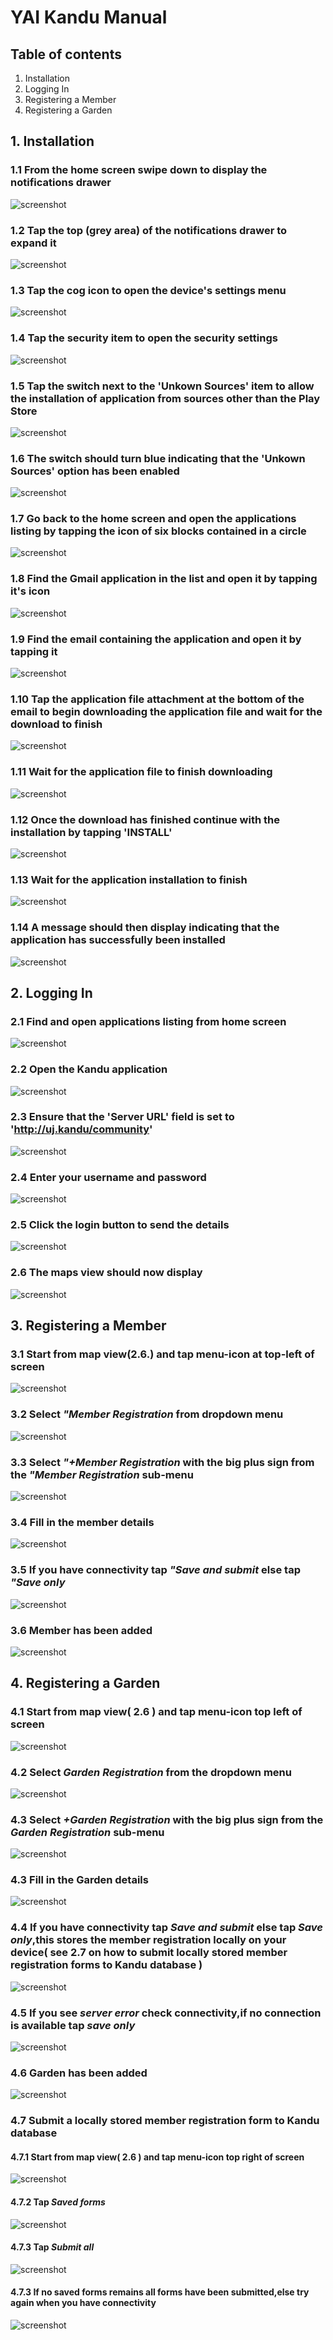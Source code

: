 # YAI Kandu Manual

## Table of contents

1. Installation
2. Logging In
3. Registering a Member
4. Registering a Garden

<div class="pagebreak"></div>

## 1. Installation

### 1.1 From the home screen swipe down to display the notifications drawer
![screenshot](./images/home.jpg)
<div class="pagebreak"></div>

### 1.2 Tap the top (grey area) of the notifications drawer to expand it
![screenshot](./images/1/2.jpg)
<div class="pagebreak"></div>

### 1.3 Tap the cog icon to open the device's settings menu
![screenshot](./images/1/3.jpg)
<div class="pagebreak"></div>

### 1.4 Tap the security item to open the security settings
![screenshot](./images/1/4.jpg)
<div class="pagebreak"></div>

### 1.5 Tap the switch next to the 'Unkown Sources' item to allow the installation of application from sources other than the Play Store
![screenshot](./images/1/5.jpg)
<div class="pagebreak"></div>

### 1.6 The switch should turn blue indicating that the 'Unkown Sources' option has been enabled
![screenshot](./images/1/6.jpg)
<div class="pagebreak"></div>

### 1.7 Go back to the home screen and open the applications listing by tapping the icon of six blocks contained in a circle
![screenshot](./images/home.jpg)
<div class="pagebreak"></div>

### 1.8 Find the Gmail application in the list and open it by tapping it's icon
![screenshot](./images/1/8.jpg)
<div class="pagebreak"></div>

### 1.9 Find the email containing the application and open it by tapping it
![screenshot](./images/1/9.jpg)
<div class="pagebreak"></div>

### 1.10 Tap the application file attachment at the bottom of the email to begin downloading the application file and wait for the download to finish
![screenshot](./images/1/10.jpg)
<div class="pagebreak"></div>

### 1.11 Wait for the application file to finish downloading
![screenshot](./images/1/11.jpg)
<div class="pagebreak"></div>

### 1.12 Once the download has finished continue with the installation by tapping 'INSTALL'
![screenshot](./images/1/12.jpg)
<div class="pagebreak"></div>

### 1.13 Wait for the application installation to finish
![screenshot](./images/1/13.jpg)
<div class="pagebreak"></div>

### 1.14 A message should then display indicating that the application has successfully been installed
![screenshot](./images/1/14.jpg)
<div class="pagebreak"></div>

## 2. Logging In

### 2.1 Find and open applications listing from home screen
![screenshot](./images/home.jpg)
<div class="pagebreak"></div>

### 2.2 Open the Kandu application
![screenshot](./images/2/2.jpg)
<div class="pagebreak"></div>

### 2.3 Ensure that the 'Server URL' field is set to 'http://uj.kandu/community'
![screenshot](./images/2/3.jpg)
<div class="pagebreak"></div>

### 2.4 Enter your username and password
![screenshot](./images/2/4.jpg)
<div class="pagebreak"></div>

### 2.5 Click the login button to send the details
![screenshot](./images/2/5.jpg)
<div class="pagebreak"></div>

### 2.6 The maps view should now display
![screenshot](./images/2/6.jpg)
<div class="pagebreak"></div>

## 3. Registering a Member

### 3.1 Start from map view(2.6.) and tap menu-icon at top-left of screen
![screenshot](./images/map.jpg)
<div class="pagebreak"></div>

### 3.2 Select *"Member Registration* from dropdown menu
![screenshot](./images/menu.jpg)
<div class="pagebreak"></div>

### 3.3 Select *"+Member Registration* with the big plus sign from the *"Member Registration* sub-menu
![screenshot](./images/3/5.jpg)
<div class="pagebreak"></div>

### 3.4 Fill in the member details
![screenshot](./images/3/3.jpg)
<div class="pagebreak"></div>

### 3.5 If you have connectivity tap *"Save and submit* else tap *"Save only*
![screenshot](./images/3/4.jpg)
<div class="pagebreak"></div>

### 3.6 Member has been added
![screenshot](./images/3/5.jpg)
<div class="pagebreak"></div>


## 4. Registering a Garden

### 4.1 Start from map view( 2.6 ) and tap menu-icon top left of screen
![screenshot](./images/map.jpg)
<div class="pagebreak"></div>

### 4.2 Select *Garden Registration* from the dropdown menu
![screenshot](./images/menu.jpg)
<div class="pagebreak"></div>

### 4.3 Select *+Garden Registration* with the big plus sign from the *Garden Registration* sub-menu
![screenshot](./images/4/1.jpg)
<div class="pagebreak"></div>

### 4.3 Fill in the Garden details
![screenshot](./images/4/2.jpg)
<div class="pagebreak"></div>

### 4.4 If you have connectivity tap *Save and submit* else tap *Save only*,this stores the member registration locally on your device( see 2.7 on how to submit locally stored member registration forms to Kandu database )
![screenshot](./images/4/3.jpg)
<div class="pagebreak"></div>

### 4.5 If you see *server error* check connectivity,if no connection is available tap *save only*
![screenshot](./images/4/4.jpg)
<div class="pagebreak"></div>

### 4.6 Garden has been added
![screenshot](./images/4/5.jpg)
<div class="pagebreak"></div>

### 4.7 Submit a locally stored member registration form to Kandu database

#### 4.7.1 Start from map view( 2.6 ) and tap menu-icon top right of screen
![screenshot](./images/map.jpg)
<div class="pagebreak"></div>

#### 4.7.2 Tap *Saved forms*
![screenshot](./images/4/6.jpg)
<div class="pagebreak"></div>

#### 4.7.3 Tap *Submit all*
![screenshot](./images/4/7.jpg)
<div class="pagebreak"></div>

#### 4.7.3 If no saved forms remains all forms have been submitted,else try again when you have connectivity
![screenshot](./images/4/8.jpg)
<div class="pagebreak"></div>
